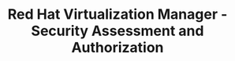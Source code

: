 ---
permalink: /product-documents/rhvm/nist-800-53/ca/
layout: control_family
title: Red Hat Virtualization Manager - Security Assessment and Authorization
category: Product Documents
lead: |
  Control responses for NIST 800-53 rev4.
subnav:
  data: components.rhvm.satisfies
  href: ['#%', control_key]
  text: control_key
product_info:
  name: Red Hat Virtualization Manager
  opencontrol_component: rhvm
  control_family_shorthand: CA
---